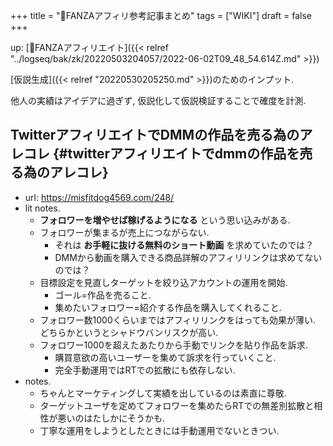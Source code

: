+++
title = "📝FANZAアフィリ参考記事まとめ"
tags = ["WIKI"]
draft = false
+++

up: [📝FANZAアフィリエイト]({{< relref "../logseq/bak/zk/20220503204057/2022-06-02T09_48_54.614Z.md" >}})

[仮説生成]({{< relref "20220530205250.md" >}})のためのインプット.

他人の実績はアイデアに過ぎず, 仮説化して仮説検証することで確度を計測.


## TwitterアフィリエイトでDMMの作品を売る為のアレコレ {#twitterアフィリエイトでdmmの作品を売る為のアレコレ}

-   url: <https://misfitdog4569.com/248/>
-   lit notes.
    -   **フォロワーを増やせば稼げるようになる** という思い込みがある.
    -   フォロワーが集まるが売上につながらない.
        -   それは **お手軽に抜ける無料のショート動画** を求めていたのでは？
        -   DMMから動画を購入できる商品詳解のアフィリリンクは求めてないのでは？
    -   目標設定を見直しターゲットを絞り込アカウントの運用を開始.
        -   ゴール=作品を売ること.
        -   集めたいフォロワー=紹介する作品を購入してくれること.
    -   フォロワー数1000くらいまではアフィリリンクをはっても効果が薄い. どちらかというとシャドウバンリスクが高い.
    -   フォロワー1000を超えたあたりから手動でリンクを貼り作品を訴求.
        -   購買意欲の高いユーザーを集めて訴求を行っていくこと.
        -   完全手動運用ではRTでの拡散にも依存しない.
-   notes.
    -   ちゃんとマーケティングして実績を出しているのは素直に尊敬.
    -   ターゲットユーザを定めてフォロワーを集めたらRTでの無差別拡散と相性が悪いのはたしかにそうかも.
    -   丁寧な運用をしようとしたときには手動運用でないときつい.
